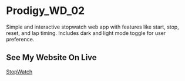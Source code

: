 # Prodigy_WD_02
Simple and interactive stopwatch web app with features like start, stop, reset, and lap timing. Includes dark and light mode toggle for user preference.

## See My Website On Live
[StopWatch](https://rethika-shan.github.io/Prodigy_WD_02/Index.html)
